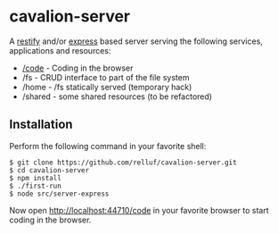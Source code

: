 # cavalion-server

A [restify](http://restify.com/) and/or [express](http://expressjs.com) based server serving the following services, applications and resources:

* [/code](https://github.com/cavalion-code) - Coding in the browser
* /fs - CRUD interface to part of the file system
* /home - /fs statically served (temporary hack)
* /shared - some shared resources (to be refactored)

## Installation

Perform the following command in your favorite shell:

	$ git clone https://github.com/relluf/cavalion-server.git
	$ cd cavalion-server
	$ npm install
	$ ./first-run
	$ node src/server-express

Now open [http://localhost:44710/code](http://localhost:44710/code/) in your favorite browser to start coding in the browser.
